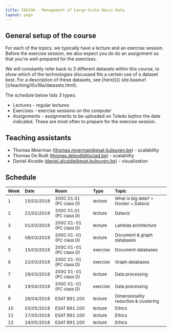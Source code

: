 ```yaml
---
title: I0U19A - Management of Large-Scale Omics Data
layout: page
---
```


## General setup of the course

For each of the topics, we typically have a lecture and an exercise session. Before the exercise session, we also expect you do do an assignment so that you're well-prepared for the exercises.

We will constantly refer back to 3 different datasets within this course, to show which of the technologies discussed fits a certain use of a dataset best. For a description of these datasets, see [here]({{ site.baseurl }}/teaching/i0u19a/datasets.html).

The schedule below lists 3 types:

* Lectures - regular lectures
* Exercises - exercise sessions on the computer
* Assignments - assignments to be uploaded on Toledo *before* the date indicated. These are most often to prepare for the exercise session.

## Teaching assistants
* Thomas Moerman (thomas.moerman@esat.kuleuven.be) - scalability
* Thomas De Bodt (thomas.debodt@luciad.be) - scalability
* Daniel Alcaide (daniel.alcaide@esat.kuleuven.be) - visualization


## Schedule

| <small>Week</small> | <small>Date</small> | <small>Room</small> | <small>Type</small> | <small>Topic</small> |
|:-----|:-----|:-----|:-----|:------|
| <small>1</small> | <small>15/02/2018</small> | <small>200C 01.01 (PC class D)</small> | <small>lecture</small> | <small>What is big data? + Docker + Dataviz</small> |
| <small>2</small> | <small>22/02/2018</small> | <small>200C 01.01 (PC class D)</small> | <small>lecture</small> | <small>Dataviz</small> |
| <small>3</small> | <small>01/03/2018</small> | <small>200C 01-01 (PC class D)</small> | <small>lecture</small> | <small>Lambda architecture</small> |
| <small>4</small> | <small>08/03/2018</small> | <small>200C 01-01 (PC class D)</small> | <small>lecture</small> | <small>Document & graph databases</small> |
| <small>5</small> | <small>15/03/2018</small> | <small>200C 01-01 (PC class D)</small> | <small>exercise</small> | <small>Document databases</small> |
| <small>6</small> | <small>22/03/2018</small> | <small>200C 01-01 (PC class D)</small> | <small>exercise</small> | <small>Graph databases</small> |
| <small>7</small> | <small>29/03/2018</small> | <small>200C 01-01 (PC class D)</small> | <small>lecture</small> | <small>Data processing</small> |
| <small>8</small> | <small>19/04/2018</small> | <small>200C 01-01 (PC class D)</small> | <small>exercise</small> | <small>Data processing</small> |
| <small>9</small> | <small>26/04/2018</small> | <small>ESAT B91.100</small> | <small>lecture</small> | <small>Dimensionality reduction & clustering</small> |
| <small>10</small> | <small>03/05/2018</small> | <small>ESAT B91.100</small> | <small>lecture</small> | <small>Ethics</small> |
| <small>11</small> | <small>17/05/2018</small> | <small>ESAT B91.100</small> | <small>lecture</small> | <small>Ethics</small> |
| <small>12</small> | <small>24/05/2018</small> | <small>ESAT B91.100</small> | <small>lecture</small> | <small>Ethics</small> |


<!---
Note to self: to hide the lectures/sessions that are not relevant yet for the students, put them in a comment section, just like this note.
-->
<!---

| <small>Week</small> | <small>Date</small> | <small>Room</small> | <small>Type</small> | <small>Topic</small> |
|:-----|:-----|:-----|:-----|:------|
| <small>1</small> | <small>16/02/2017</small> | <small>200C 01.01 (PC class D)</small> | <small>lecture</small> | <small>What is big data? + Dataviz</small> |
| <small>2</small> | <small>23/02/2017</small> | <small>200C 01.01 (PC class D)</small> | <small>lecture</small> | <small>Visual data analysis</small> |
| <small>3</small> | <small>02/03/2017</small> | <small>200C 01-01 (PC class D)</small> | <small>exercise</small> | <small>Visual Data Analysis: p5.js</small> |
| <small>4</small> | <small>09/03/2017</small> | <small>200C 01-01 (PC class D)</small> | <small>lecture</small> | <small>Lambda Architecture</small> |
| <small>5</small> | <small>16/03/2017</small> | <small>no lecture => MMDS</small> | <small></small> | <small></small> |
| <small>6</small> | <small>23/03/2017</small> | <small>200C 01-01 (PC class D)</small> | <small>lecture</small> | <small>Data processing</small> |
| <small>7</small> | <small>30/03/2017</small> | <small>200C 01-01 (PC class D)</small> | <small>exercise</small> | <small>Data processing</small> |
| <small>8</small> | <small>20/04/2017</small> | <small>no lecture</small> | <small></small> | <small></small> |
| <small>9</small> | <small>27/04/2017</small> | <small>ESAT B91.100</small> | <small>lecture</small> | <small>Document and graph databases</small> |
| <small>10</small> | <small>04/05/2017</small> | <small>ESAT B91.100</small> | <small>exercise</small> | <small>Document databases</small> |
| <small>11</small> | <small>11/05/2017</small> | <small>ESAT B91.100</small> | <small>exercise</small> | <small>Graph databases</small> |
| <small>12</small> | <small>18/05/2017</small> | <small>no lecture</small> | <small></small> | <small></small> |

## Sessions
* 11/2/2016 - Introduction
  * [Lecture]({{ site.baseurl }}/teaching/i0u19a/assets/lecture-week1.pdf)
* 18/2/2016 - Visual Data Analysis
  * [Lecture]({{ site.baseurl }}/teaching/i0u19a/assets/lecture-week2-dataviz.pdf)
* 25/2/2016 - Visual Data Analysis - Design session
  * [Assignment]({{ site.baseurl }}/teaching/i0u19a/sessions/viz-assignment.html) => upload on Toledo **before** 24/2/2016
  * [Exercise session]({{ site.baseurl }}/teaching/i0u19a/assets/lecture-week3-design.pdf)
* 3/3/2016 - Lambda Architecture
  * [Lecture]({{ site.baseurl }}/teaching/i0u19a/assets/lecture-week4-lambdaarchitecture.pdf)
* 18/2/2016 Visual Data Analysis
  * [Assignment on SQL]({{ site.baseurl }}/teaching/i0u19a/sessions/RDBMS-exercises.html) => upload on Toledo before 18/2/2016
  * *Lecture* - to be done
* 25/2/2016 Visual Data Analysis - Exercises
  * [Assignment]({{ site.baseurl }}/teaching/i0u19a/sessions/viz-assignment.html) => upload on Toledo before 25/2/2016
  * [Exercise session]({{ site.baseurl }}/teaching/i0u19a/sessions/visualization-exercise.html)
* Lambda Architecture
  * [Lecture]( {{ site.baseurl }}/teaching/i0u19a/sessions/lectures/lambda/index.html)
  * [Exercises]({{ site.baseurl }}/teaching/i0u19a/sessions/lambda-architecture.html)
* Data Processing
  * [Assignment]({{ site.baseurl }}/teaching/i0u19a/sessions/data-processing-assignment.html)
  * [Exercises]({{ site.baseurl }}/teaching/i0u19a/sessions/data-processing-exercises.html)
* NoSQL
  * [Document-oriented databases - Exercises]({{ site.baseurl }}/teaching/i0u19a/sessions/mongodb.html)
  * [Graph databases - Exercises]({{ site.baseurl }}/teaching/i0u19a/sessions/graph-databases-exercises.html)
-->
